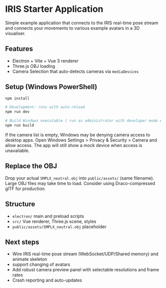 # IRIS Starter Application

Simple example application that connects to the IRIS real-time pose stream and 
connects your movements to various example avatars in a 3D visualiser.

## Features
- Electron + Vite + Vue 3 renderer
- Three.js OBJ loading
- Camera Selection that auto-detects cameras via `mediaDevices`

## Setup (Windows PowerShell)
```powershell
npm install

# Development: runs with auto-reload
npm run dev

# Build Windows executable ( run as administrator with developer mode enabled )
npm run build
```

If the camera list is empty, Windows may be denying camera access to desktop apps. Open Windows Settings > Privacy & Security > Camera and allow access. The app will still show a mock device when access is unavailable.

## Replace the OBJ
Drop your actual `SMPLX_neutral.obj` into `public/assets/` (same filename). Large OBJ files may take time to load. Consider using Draco-compressed glTF for production.

## Structure
- `electron/` main and preload scripts
- `src/` Vue renderer, Three.js scene, styles
- `public/assets/SMPLX_neutral.obj` placeholder

## Next steps
- Wire IRIS real-time pose stream (WebSocket/UDP/Shared memory) and animate skeleton
- support changing of avatars
- Add robust camera preview panel with selectable resolutions and frame rates
- Crash reporting and auto-updates
